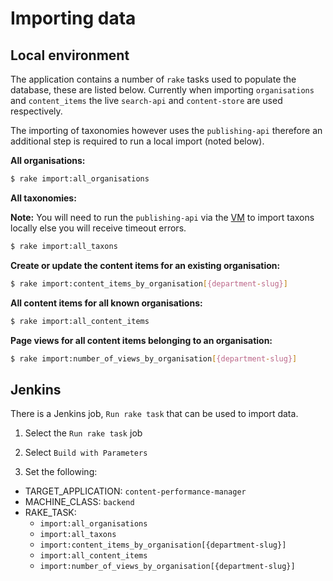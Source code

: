 # Importing data

## Local environment

The application contains a number of `rake` tasks used to populate the database, these are listed below.
Currently when importing `organisations` and `content_items` the live `search-api` and `content-store` are used respectively.

The importing of taxonomies however uses the `publishing-api` therefore an additional step is required to run a local import (noted below).

**All organisations:**

```bash
$ rake import:all_organisations
```

**All taxonomies:**

**Note:** You will need to run the `publishing-api` via the [VM](https://github.com/alphagov/govuk-puppet/tree/master/development-vm) to import taxons locally else you will receive timeout errors.


```bash
$ rake import:all_taxons
```

**Create or update the content items for an existing organisation:**

```bash
$ rake import:content_items_by_organisation[{department-slug}]
```

**All content items for all known organisations:**

```bash
$ rake import:all_content_items
```

**Page views for all content items belonging to an organisation:**

```bash
$ rake import:number_of_views_by_organisation[{department-slug}]
```

## Jenkins

There is a Jenkins job, `Run rake task` that can be used to import data.

1) Select the `Run rake task` job

2) Select `Build with Parameters`

3) Set the following:
  * TARGET_APPLICATION: `content-performance-manager`
  * MACHINE_CLASS: `backend`
  * RAKE_TASK:
     * `import:all_organisations`
     * `import:all_taxons`
     * `import:content_items_by_organisation[{department-slug}]`
     * `import:all_content_items`
     * `import:number_of_views_by_organisation[{department-slug}]`
